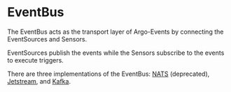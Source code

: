 # EventBus

The EventBus acts as the transport layer of Argo-Events by connecting the EventSources and Sensors.

EventSources publish the events while the Sensors subscribe to the events to execute triggers.

There are three implementations of the EventBus: [NATS](https://docs.nats.io/legacy/stan/intro#:~:text=NATS%20Streaming%20is%20a%20data,with%20the%20core%20NATS%20platform.) (deprecated), [Jetstream](https://docs.nats.io/nats-concepts/jetstream), and [Kafka](https://kafka.apache.org).
